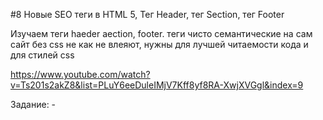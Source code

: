 #8 Новые SEO теги в HTML 5, Тег Header, тег Section, тег Footer

Изучаем теги haeder aection, footer. теги чисто семантические на сам сайт без css не как не влеяют, нужны для лучшей читаемости кода и для стилей css

https://www.youtube.com/watch?v=Ts201s2akZ8&list=PLuY6eeDuleIMjV7Kff8yf8RA-XwjXVGgl&index=9

Задание: -